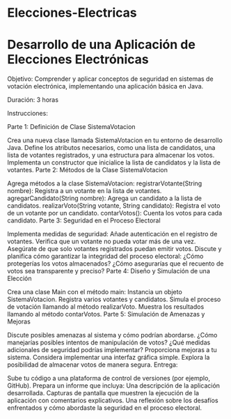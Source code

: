 # Elecciones-Electricas
# Desarrollo de una Aplicación de Elecciones Electrónicas

Objetivo: Comprender y aplicar conceptos de seguridad en sistemas de votación electrónica, implementando una aplicación básica en Java. 

Duración: 3 horas 

Instrucciones: 

Parte 1: Definición de Clase SistemaVotacion 

Crea una nueva clase llamada SistemaVotacion en tu entorno de desarrollo Java. 
Define los atributos necesarios, como una lista de candidatos, una lista de votantes registrados, y una estructura para almacenar los votos. 
Implementa un constructor que inicialice la lista de candidatos y la lista de votantes. 
Parte 2: Métodos de la Clase SistemaVotacion 

Agrega métodos a la clase SistemaVotacion: 
registrarVotante(String nombre): Registra a un votante en la lista de votantes. 
agregarCandidato(String nombre): Agrega un candidato a la lista de candidatos. 
realizarVoto(String votante, String candidato): Registra el voto de un votante por un candidato. 
contarVotos(): Cuenta los votos para cada candidato. 
Parte 3: Seguridad en el Proceso Electoral 

Implementa medidas de seguridad: 
Añade autenticación en el registro de votantes. 
Verifica que un votante no pueda votar más de una vez. 
Asegúrate de que solo votantes registrados puedan emitir votos. 
Discute y planifica cómo garantizar la integridad del proceso electoral: 
¿Cómo protegerías los votos almacenados? 
¿Cómo asegurarías que el recuento de votos sea transparente y preciso? 
Parte 4: Diseño y Simulación de una Elección 

Crea una clase Main con el método main: 
Instancia un objeto SistemaVotacion. 
Registra varios votantes y candidatos. 
Simula el proceso de votación llamando al método realizarVoto. 
Muestra los resultados llamando al método contarVotos. 
Parte 5: Simulación de Amenazas y Mejoras 

Discute posibles amenazas al sistema y cómo podrían abordarse. 
¿Cómo manejarías posibles intentos de manipulación de votos? 
¿Qué medidas adicionales de seguridad podrías implementar? 
Proporciona mejoras a tu sistema. 
Considera implementar una interfaz gráfica simple. 
Explora la posibilidad de almacenar votos de manera segura. 
Entrega: 

Sube tu código a una plataforma de control de versiones (por ejemplo, GitHub). 
Prepara un informe que incluya: 
Una descripción de la aplicación desarrollada. 
Capturas de pantalla que muestren la ejecución de la aplicación con comentarios explicativos. 
Una reflexión sobre los desafíos enfrentados y cómo abordaste la seguridad en el proceso electoral.
